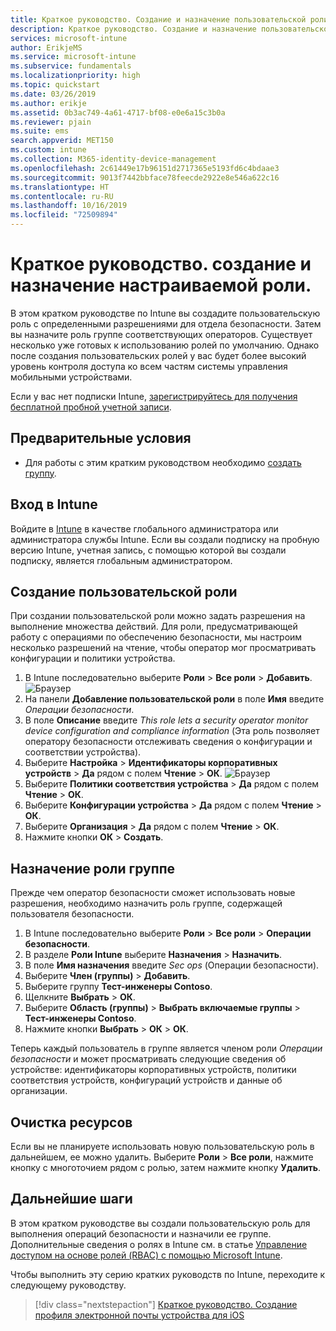```yaml
---
title: Краткое руководство. Создание и назначение пользовательской роли в Intune
description: Краткое руководство. Создание и назначение пользовательской роли для диспетчера удаленных устройств.
services: microsoft-intune
author: ErikjeMS
ms.service: microsoft-intune
ms.subservice: fundamentals
ms.localizationpriority: high
ms.topic: quickstart
ms.date: 03/26/2019
ms.author: erikje
ms.assetid: 0b3ac749-4a61-4717-bf08-e0e6a15c3b0a
ms.reviewer: pjain
ms.suite: ems
search.appverid: MET150
ms.custom: intune
ms.collection: M365-identity-device-management
ms.openlocfilehash: 2c61449e17b96151d2717365e5193fd6c4bdaae3
ms.sourcegitcommit: 9013f7442bbface78feecde2922e8e546a622c16
ms.translationtype: HT
ms.contentlocale: ru-RU
ms.lasthandoff: 10/16/2019
ms.locfileid: "72509894"
---
```

# <a name="quickstart-create-and-assign-a-custom-role"></a>Краткое руководство. создание и назначение настраиваемой роли.

В этом кратком руководстве по Intune вы создадите пользовательскую роль с определенными разрешениями для отдела безопасности. Затем вы назначите роль группе соответствующих операторов. Существует несколько уже готовых к использованию ролей по умолчанию. Однако после создания пользовательских ролей у вас будет более высокий уровень контроля доступа ко всем частям системы управления мобильными устройствами.

Если у вас нет подписки Intune, [зарегистрируйтесь для получения бесплатной пробной учетной записи](free-trial-sign-up.md).

## <a name="prerequisites"></a>Предварительные условия

- Для работы с этим кратким руководством необходимо [создать группу](quickstart-create-group.md).

## <a name="sign-in-to-intune"></a>Вход в Intune

Войдите в [Intune](https://aka.ms/intuneportal) в качестве глобального администратора или администратора службы Intune. Если вы создали подписку на пробную версию Intune, учетная запись, с помощью которой вы создали подписку, является глобальным администратором.

## <a name="create-a-custom-role"></a>Создание пользовательской роли

При создании пользовательской роли можно задать разрешения на выполнение множества действий. Для роли, предусматривающей работу с операциями по обеспечению безопасности, мы настроим несколько разрешений на чтение, чтобы оператор мог просматривать конфигурации и политики устройства.

1. В Intune последовательно выберите **Роли**  >  **Все роли**  >  **Добавить**.
![Браузер](./media/quickstart-create-custom-role/add-custom-role.png)
2. На панели **Добавление пользовательской роли** в поле **Имя** введите *Операции безопасности*.
3. В поле **Описание** введите *This role lets a security operator monitor device configuration and compliance information* (Эта роль позволяет оператору безопасности отслеживать сведения о конфигурации и соответствии устройства).
4. Выберите **Настройка**  >  **Идентификаторы корпоративных устройств**  >  **Да** рядом с полем **Чтение**  >  **ОК**.
![Браузер](./media/quickstart-create-custom-role/corp-device-id-read.png)
5. Выберите **Политики соответствия устройства**  >  **Да** рядом с полем **Чтение**  >  **ОК**.
6. Выберите **Конфигурации устройства**  >  **Да** рядом с полем **Чтение**  >  **ОК**.
7. Выберите **Организация**  >  **Да** рядом с полем **Чтение**  >  **ОК**.
8. Нажмите кнопки **ОК**  >  **Создать**.

## <a name="assign-the-role-to-a-group"></a>Назначение роли группе

Прежде чем оператор безопасности сможет использовать новые разрешения, необходимо назначить роль группе, содержащей пользователя безопасности.

1. В Intune последовательно выберите **Роли** > **Все роли** > **Операции безопасности**.
2. В разделе **Роли Intune** выберите **Назначения**  >  **Назначить**.
3. В поле **Имя назначения** введите *Sec ops* (Операции безопасности).
4. Выберите **Член (группы)**  >  **Добавить**.
5. Выберите группу **Тест-инженеры Contoso**.
6. Щелкните **Выбрать**  >  **ОК**.
7. Выберите **Область (группы)**  >  **Выбрать включаемые группы**  >  **Тест-инженеры Contoso**.
8. Нажмите кнопки **Выбрать**  >  **ОК**  >  **ОК**.

Теперь каждый пользователь в группе является членом роли *Операции безопасности* и может просматривать следующие сведения об устройстве: идентификаторы корпоративных устройств, политики соответствия устройств, конфигураций устройств и данные об организации.

## <a name="clean-up-resources"></a>Очистка ресурсов

Если вы не планируете использовать новую пользовательскую роль в дальнейшем, ее можно удалить. Выберите **Роли**  >  **Все роли**, нажмите кнопку с многоточием рядом с ролью, затем нажмите кнопку **Удалить**.

## <a name="next-steps"></a>Дальнейшие шаги

В этом кратком руководстве вы создали пользовательскую роль для выполнения операций безопасности и назначили ее группе. Дополнительные сведения о ролях в Intune см. в статье [Управление доступом на основе ролей (RBAC) с помощью Microsoft Intune](role-based-access-control.md).

Чтобы выполнить эту серию кратких руководств по Intune, переходите к следующему руководству.

> [!div class="nextstepaction"]
> [Краткое руководство. Создание профиля электронной почты устройства для iOS](../configuration/quickstart-email-profile.md)
